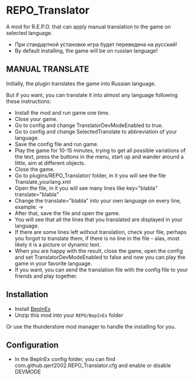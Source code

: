 # REPO_Translator
A mod for R.E.P.O. that can apply manual translation to the game on selected language.

- При стандартной установке игра будет переведена на русский!
- By default installing, the game will be on russian language!

## MANUAL TRANSLATE

Initially, the plugin translates the game into Russian language.

But if you want, you can translate it into almost any language following these instructions:
- Install the mod and run game one time.
- Close your game.
- Go to config and change TranslatorDevModeEnabled to true.
- Go to config and change SelectedTranslate to abbreviation of your language.
- Save the config file and run game.
- Play the game for 10-15 minutes, trying to get all possible variations of the text, press the buttons in the menu, start up and wander around a little, aim at different objects.
- Close the game.
- Go to plugins/REPO_Translator/ folder, in it you will see the file Translate_yourlang.xml
- Open the file, in it you will see many lines like key="blabla" translate="blabla"
- Change the translate="blabla" into your own language on every line, example: <Translate key="Start Game" translate="Start game" /> -> <Translate key="Start Game" translate="Начать игру" />
- After that, save the file and open the game.
- You will see that all the lines that you translated are displayed in your language.
- If there are some lines left without translation, check your file, perhaps you forgot to translate them, if there is no line in the file - alas, most likely it is a picture or dynamic text.
- When you are happy with the result, close the game, open the config and set TranslatorDevModeEnabled to false and now you can play the game in your favorite language.
- If you want, you can send the translation file with the config file to your friends and play together.

## Installation

- Install [BepInEx](https://thunderstore.io/c/repo/p/BepInEx/BepInExPack/)
- Unzip this mod into your `REPO/BepInEx` folder

Or use the thunderstore mod manager to handle the installing for you.

## Configuration

- In the BepInEx config folder, you can find com.github.qert2002.REPO_Translator.cfg and enable or disable DEVMODE